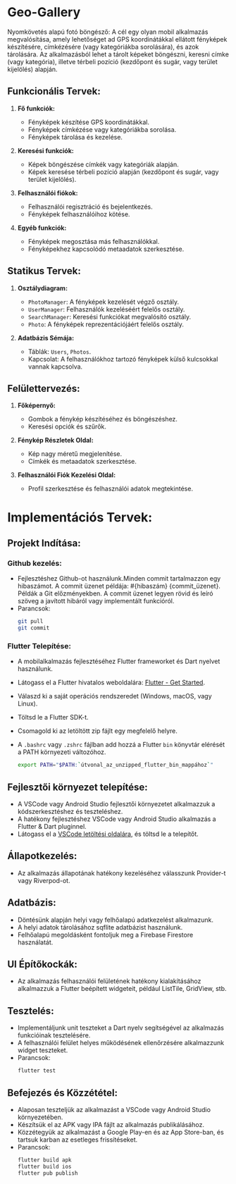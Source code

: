 # Geo-Gallery

Nyomkövetés alapú fotó böngésző: A cél egy olyan mobil alkalmazás megvalósítása, amely lehetőséget ad GPS koordinátákkal ellátott fényképek készítésére, címkézésére (vagy kategóriákba sorolására), és azok tárolására. Az alkalmazásból lehet a tárolt képeket böngészni, keresni címke (vagy kategória), illetve térbeli pozíció (kezdőpont és sugár, vagy terület kijelölés) alapján.


## Funkcionális Tervek:

1. **Fő funkciók:**
   - Fényképek készítése GPS koordinátákkal.
   - Fényképek címkézése vagy kategóriákba sorolása.
   - Fényképek tárolása és kezelése.

2. **Keresési funkciók:**
   - Képek böngészése címkék vagy kategóriák alapján.
   - Képek keresése térbeli pozíció alapján (kezdőpont és sugár, vagy terület kijelölés).

3. **Felhasználói fiókok:**
   - Felhasználói regisztráció és bejelentkezés.
   - Fényképek felhasználóihoz kötése.

4. **Egyéb funkciók:**
   - Fényképek megosztása más felhasználókkal.
   - Fényképekhez kapcsolódó metaadatok szerkesztése.

## Statikus Tervek:

1. **Osztálydiagram:**
   - `PhotoManager`: A fényképek kezelését végző osztály.
   - `UserManager`: Felhasználók kezeléséért felelős osztály.
   - `SearchManager`: Keresési funkciókat megvalósító osztály.
   - `Photo`: A fényképek reprezentációjáért felelős osztály.

2. **Adatbázis Sémája:**
   - Táblák: `Users`, `Photos`.
   - Kapcsolat: A felhasználókhoz tartozó fényképek külső kulcsokkal vannak kapcsolva.

## Felülettervezés:

1. **Főképernyő:**
   - Gombok a fénykép készítéséhez és böngészéshez.
   - Keresési opciók és szűrők.

2. **Fénykép Részletek Oldal:**
   - Kép nagy méretű megjelenítése.
   - Címkék és metaadatok szerkesztése.

3. **Felhasználói Fiók Kezelési Oldal:**
   - Profil szerkesztése és felhasználói adatok megtekintése.

# Implementációs Tervek:
## Projekt Indítása:
  ### Github kezelés:
   - Fejlesztéshez Github-ot használunk.Minden commit tartalmazzon egy hibaszámot. A commit üzenet példája: #{hibaszám} {commit_üzenet}. Példák a Git előzményekben. A commit üzenet legyen rövid és leíró szöveg a javított hibáról vagy implementált funkcióról.
   - Parancsok:
      ```bash
      git pull
      git commit
      ```
   ### Flutter Telepítése:
   - A mobilalkalmazás fejlesztéséhez Flutter frameworket és Dart nyelvet használunk.
   
   - Látogass el a Flutter hivatalos weboldalára: [Flutter - Get Started](https://flutter.dev/docs/get-started/install).

   - Válaszd ki a saját operációs rendszeredet (Windows, macOS, vagy Linux).
   - Töltsd le a Flutter SDK-t.
   - Csomagold ki az letöltött zip fájlt egy megfelelő helyre.
   - A `.bashrc` vagy `.zshrc` fájlban add hozzá a Flutter `bin` könyvtár elérését a PATH környezeti változóhoz.

      ```bash
      export PATH="$PATH:`útvonal_az_unzipped_flutter_bin_mappához`"
      ```
   ## Fejlesztői környezet telepítése:
   - A VSCode vagy Android Studio fejlesztői környezetet alkalmazzuk a kódszerkesztéshez és teszteléshez.
   - A hatékony fejlesztéshez VSCode vagy Android Studio alkalmazás a Flutter & Dart pluginnel.
   - Látogass el a [VSCode letöltési oldalára](https://code.visualstudio.com/), és töltsd le a telepítőt.

   ## Állapotkezelés:
   - Az alkalmazás állapotának hatékony kezeléséhez válasszunk Provider-t vagy Riverpod-ot.

   ## Adatbázis:
   - Döntésünk alapján helyi vagy felhőalapú adatkezelést alkalmazunk.
   - A helyi adatok tárolásához sqflite adatbázist használunk.
   - Felhőalapú megoldásként fontoljuk meg a Firebase Firestore használatát.

   ## UI Építőkockák:
   - Az alkalmazás felhasználói felületének hatékony kialakításához alkalmazzuk a Flutter beépített widgeteit, például ListTile, GridView, stb.


   ## Tesztelés:
   - Implementáljunk unit teszteket a Dart nyelv segítségével az alkalmazás funkcióinak tesztelésére.
   - A felhasználói felület helyes működésének ellenőrzésére alkalmazzunk widget teszteket.
   - Parancsok:
     ```bash
     flutter test
     ```

   ## Befejezés és Közzététel:
   - Alaposan teszteljük az alkalmazást a VSCode vagy Android Studio környezetében.
   - Készítsük el az APK vagy IPA fájlt az alkalmazás publikálásához.
   - Közzétegyük az alkalmazást a Google Play-en és az App Store-ban, és tartsuk karban az esetleges frissítéseket.
   - Parancsok:
     ```bash
     flutter build apk
     flutter build ios
     flutter pub publish
     ```

